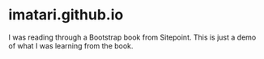 # imatari.github.io
I was reading through a Bootstrap book from Sitepoint.
This is just a demo of what I was learning from the book.
